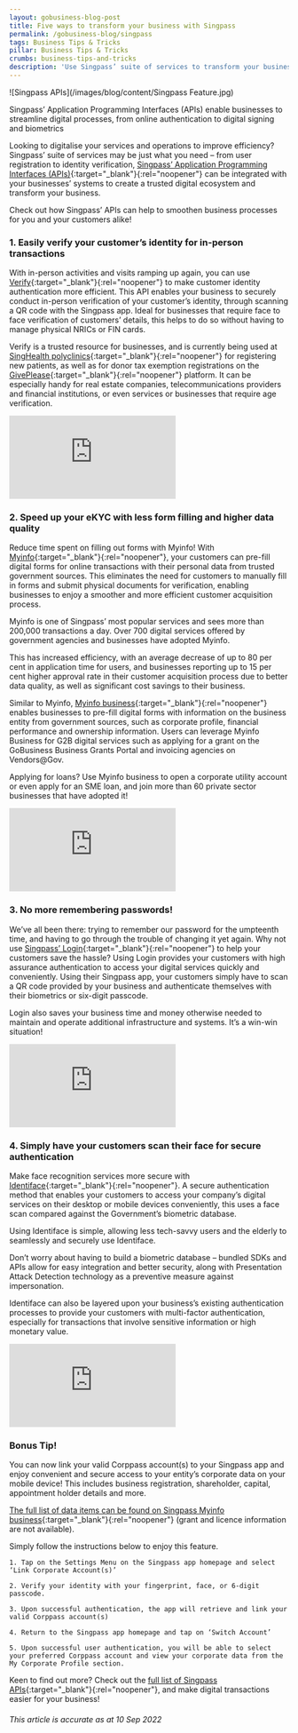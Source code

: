```yaml
---
layout: gobusiness-blog-post
title: Five ways to transform your business with Singpass
permalink: /gobusiness-blog/singpass
tags: Business Tips & Tricks
pillar: Business Tips & Tricks
crumbs: business-tips-and-tricks
description: 'Use Singpass’ suite of services to transform your business by saving time and money for you and your customers.' 
---
```


![Singpass APIs](/images/blog/content/Singpass Feature.jpg)
<figcaption>Singpass’ Application Programming Interfaces (APIs) enable businesses to streamline digital processes, from online authentication to digital signing and biometrics</figcaption>

Looking to digitalise your services and operations to improve efficiency? Singpass’ suite of services may be just what you need – from user registration to identity verification, [Singpass’ Application Programming Interfaces (APIs)](https://api.singpass.gov.sg/){:target="_blank"}{:rel="noopener"} can be integrated with your businesses’ systems to create a trusted digital ecosystem and transform your business. 

Check out how Singpass’ APIs can help to smoothen business processes for you and your customers alike!

### 1. Easily verify your customer’s identity for in-person transactions

With in-person activities and visits ramping up again, you can use [Verify](https://api.singpass.gov.sg/library/verify/business/introduction){:target="_blank"}{:rel="noopener"} to make customer identity authentication more efficient. This API enables your business to securely conduct in-person verification of your customer’s identity, through scanning a QR code with the Singpass app. Ideal for businesses that require face to face verification of customers’ details, this helps to do so without having to manage physical NRICs or FIN cards. 

Verify is a trusted resource for businesses, and is currently being used at [SingHealth polyclinics](https://polyclinic.singhealth.com.sg/){:target="_blank"}{:rel="noopener"} for registering new patients, as well as for donor tax exemption registrations on the [GivePlease](https://www.givepls.com/){:target="_blank"}{:rel="noopener"} platform. It can be especially handy for real estate companies, telecommunications providers and financial institutions, or even services or businesses that require age verification.

<p>
<div class="bp-youtube">
  <iframe title="Singpass API Explainers Series on Verify" src="https://www.youtube.com/embed/MCVzIu7bacM" frameborder="0" allow="autoplay; encrypted-media" allowfullscreen>  </iframe>
</div>
</p>

### 2. Speed up your eKYC with less form filling and higher data quality

Reduce time spent on filling out forms with Myinfo! With [Myinfo](https://api.singpass.gov.sg/library/myinfo/introduction){:target="_blank"}{:rel="noopener"}, your customers can pre-fill digital forms for online transactions with their personal data from trusted government sources. This eliminates the need for customers to manually fill in forms and submit physical documents for verification, enabling businesses to enjoy a smoother and more efficient customer acquisition process. 

Myinfo is one of Singpass’ most popular services and sees more than 200,000 transactions a day. Over 700 digital services offered by government agencies and businesses have adopted Myinfo. 

This has increased efficiency, with an average decrease of up to 80 per cent in application time for users, and businesses reporting up to 15 per cent higher approval rate in their customer acquisition process due to better data quality, as well as significant cost savings to their business. 

Similar to Myinfo, [Myinfo business](https://api.singpass.gov.sg/library/myinfobiz/business/introduction){:target="_blank"}{:rel="noopener"} enables businesses to pre-fill digital forms with information on the business entity from government sources, such as corporate profile, financial performance and ownership information. Users can leverage Myinfo Business for G2B digital services such as applying for a grant on the GoBusiness Business Grants Portal and invoicing agencies on Vendors@Gov. 

Applying for loans? Use Myinfo business to open a corporate utility account or even apply for an SME loan, and join more than 60 private sector businesses that have adopted it!

<p>
<div class="bp-youtube">
  <iframe title="Singpass Myinfo – eKYC and form-filling made easier" src="https://www.youtube.com/embed/NGj3XXU-HgE" frameborder="0" allow="autoplay; encrypted-media" allowfullscreen>  </iframe>
</div>
</p>

### 3. No more remembering passwords!

We’ve all been there: trying to remember our password for the umpteenth time, and having to go through the trouble of changing it yet again. Why not use [Singpass’ Login](https://api.singpass.gov.sg/library/login/business/introduction){:target="_blank"}{:rel="noopener"} to help your customers save the hassle? Using Login provides your customers with high assurance authentication to access your digital services quickly and conveniently. Using their Singpass app, your customers simply have to scan a QR code provided by your business and authenticate themselves with their biometrics or six-digit passcode. 

Login also saves your business time and money otherwise needed to maintain and operate additional infrastructure and systems. It’s a win-win situation!

<p>
<div class="bp-youtube">
  <iframe title="Singpass Login – Safe and seamless access to digital services via Singpass" src="https://www.youtube.com/embed/L8erxLUh9dQ" frameborder="0" allow="autoplay; encrypted-media" allowfullscreen>  </iframe>
</div>
</p>

### 4. Simply have your customers scan their face for secure authentication

Make face recognition services more secure with [Identiface](https://api.singpass.gov.sg/library/identiface/business/introduction){:target="_blank"}{:rel="noopener"}. A secure authentication method that enables your customers to access your company’s digital services on their desktop or mobile devices conveniently, this uses a face scan compared against the Government’s biometric database. 

Using Identiface is simple, allowing less tech-savvy users and the elderly to seamlessly and securely use Identiface. 

Don’t worry about having to build a biometric database – bundled SDKs and APIs allow for easy integration and better security, along with Presentation Attack Detection technology as a preventive measure against impersonation. 

Identiface can also be layered upon your business’s existing authentication processes to provide your customers with multi-factor authentication, especially for transactions that involve sensitive information or high monetary value.

<p>
<div class="bp-youtube">
  <iframe title=" Singpass Identiface – Secure biometrics authentication for higher identity assurance" src="https://www.youtube.com/embed/5naDqp_pzy8" frameborder="0" allow="autoplay; encrypted-media" allowfullscreen>  </iframe>
</div>
</p>

### Bonus Tip!

You can now link your valid Corppass account(s) to your Singpass app and enjoy convenient and secure access to your entity’s corporate data on your mobile device! This includes business registration, shareholder, capital, appointment holder details and more. 

[The full list of data items can be found on Singpass Myinfo business](https://www.singpass.gov.sg/myinfobusiness/data-items){:target="_blank"}{:rel="noopener"} (grant and licence information are not available).

Simply follow the instructions below to enjoy this feature.

    1. Tap on the Settings Menu on the Singpass app homepage and select ‘Link Corporate Account(s)’ 

    2. Verify your identity with your fingerprint, face, or 6-digit passcode. 

    3. Upon successful authentication, the app will retrieve and link your valid Corppass account(s)

    4. Return to the Singpass app homepage and tap on ‘Switch Account’ 

    5. Upon successful user authentication, you will be able to select your preferred Corppass account and view your corporate data from the My Corporate Profile section.

Keen to find out more? Check out the [full list of Singpass APIs](https://api.singpass.gov.sg/){:target="_blank"}{:rel="noopener"}, and make digital transactions easier for your business! 

###### This article is accurate as at 10 Sep 2022

